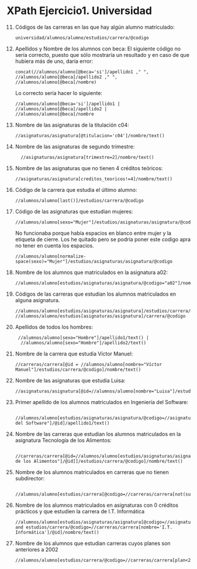    # XPath Ejercicio1. Universidad    
11. Códigos de las carreras en las que hay algún alumno matriculado:
    ```
    universidad/alumnos/alumno/estudios/carrera/@codigo
    ```
12. Apellidos y Nombre de los alumnos con beca:
El siguiente código no sería correcto, puesto que sólo mostraría un resultado y en caso de que hubiera más de uno, daría error:
    ```
    concat(//alumnos/alumno[@beca='si']/apellido1 ," ", //alumnos/alumno[@beca]/apellido2 ," ",
    //alumnos/alumno[@beca]/nombre)
    ```
    Lo correcto sería hacer lo siguiente:
    ```
    //alumnos/alumno[@beca='si']/apellido1 |
    //alumnos/alumno[@beca]/apellido2 |
    //alumnos/alumno[@beca]/nombre
    ```
13. Nombre de las asignaturas de la titulación c04:
    ```
    //asignaturas/asignatura[@titulacion='c04']/nombre/text()
    ```

14. Nombre de las asignaturas de segundo trimestre:
    ```
      //asignaturas/asignatura[trimestre=2]/nombre/text()
    ```
15. Nombre de las asignaturas que no tienen 4 créditos teóricos:
    ```
    //asignaturas/asignatura[creditos_teoricos!=4]/nombre/text()
    ``` 
16. Código de la carrera que estudia el último alumno:  
    ```
    //alumnos/alumno[last()]/estudios/carrera/@codigo
    ```
17. Código de las asignaturas que estudian mujeres:
    ```
    //alumnos/alumno[sexo="Mujer"]/estudios/asignaturas/asignatura/@codigo
    ```
    No funcionaba porque había espacios en blanco entre mujer y la etiqueta de cierre.
    Los he quitado pero se podría poner este codigo apra no tener en cuenta los espacios.
    ```
    //alumnos/alumno[normalize-space(sexo)="Mujer"]/estudios/asignaturas/asignatura/@codigo
    ```
18. Nombre de los alumnos que matriculados en la asignatura a02:
    ```
    //alumnos/alumno[estudios/asignaturas/asignatura/@codigo="a02"]/nombre/text()
    ```
19. Códigos de las carreras que estudian los alumnos matriculados en alguna asignatura.
     ```
     //alumnos/alumno[estudios/asignaturas/asignatura]/estudios/carrera/@codigo
     //alumnos/alumno/estudios[asignaturas/asignatura]/carrera/@codigo
     ```
20. Apellidos de todos los hombres:
    ```
     //alumnos/alumno[sexo="Hombre"]/apellido1/text() |
      //alumnos/alumno[sexo="Hombre"]/apellido2/text()
    ```
21. Nombre de la carrera que estudia Víctor Manuel:
     ```
    //carreras/carrera[@id = //alumnos/alumno[nombre="Víctor Manuel"]/estudios/carrera/@codigo]/nombre/text()
    ```
22. Nombre de las asignaturas que estudia Luisa:
     ```
    //asignaturas/asignatura[@id=//alumnos/alumno[nombre="Luisa"]/estudios/asignaturas/asignatura/@codigo]/nombre/text()
    ```
23. Primer apellido de los alumnos matriculados en Ingeniería del Software:
     ```
        //alumnos/alumno[estudios/asignaturas/asignatura/@codigo=//asignaturas/asignatura[nombre="Ingeniería del Software"]/@id]/apellido1/text()
     ```
24. Nombre de las carreras que estudian los alumnos matriculados en la asignatura Tecnología de los Alimentos:
     ```
       //carreras/carrera[@id=//alumnos/alumno[estudios/asignaturas/asignatura[@codigo=//asignaturas/asignatura[nombre="Tecnología de los Alimentos"]/@id]]/estudios/carrera/@codigo]/nombre/text()
    ```
25. Nombre de los alumnos matriculados en carreras que no tienen subdirector:
    ```
      //alumnos/alumno[estudios/carrera[@codigo=//carreras/carrera[not(subdirector)]/@id]]/nombre/text()
    ```
26. Nombre de los alumnos matriculados en asignaturas con 0 créditos prácticos y que estudien la carrera de I.T. Informática
      ``` 
     //alumnos/alumno[estudios/asignaturas/asignatura[@codigo=//asignaturas/asignatura[creditos_practicos=0]/@id] and estudios/carrera/@codigo=//carreras/carrera[nombre='I.T. Informática']/@id]/nombre/text()
    ```
27. Nombre de los alumnos que estudian carreras cuyos planes son anteriores a 2002
    ```
    //alumnos/alumno[estudios/carrera/@codigo=//carreras/carrera[plan<2002]/@id]/nombre/text()
    ```

